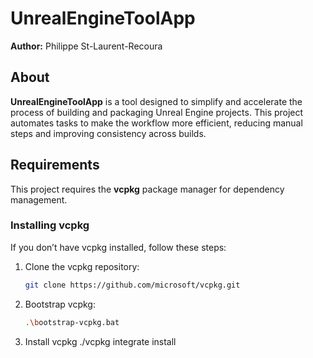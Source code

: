 # UnrealEngineToolApp

**Author:** Philippe St-Laurent-Recoura  

## About  

**UnrealEngineToolApp** is a tool designed to simplify and accelerate the process of building and packaging Unreal Engine projects. This project automates tasks to make the workflow more efficient, reducing manual steps and improving consistency across builds.  

## Requirements  

This project requires the **vcpkg** package manager for dependency management.  

### Installing vcpkg  

If you don’t have vcpkg installed, follow these steps:  

1. Clone the vcpkg repository:  
   ```sh
   git clone https://github.com/microsoft/vcpkg.git

2. Bootstrap vcpkg:  
   ```sh
   .\bootstrap-vcpkg.bat

3. Install vcpkg
    ./vcpkg integrate install
